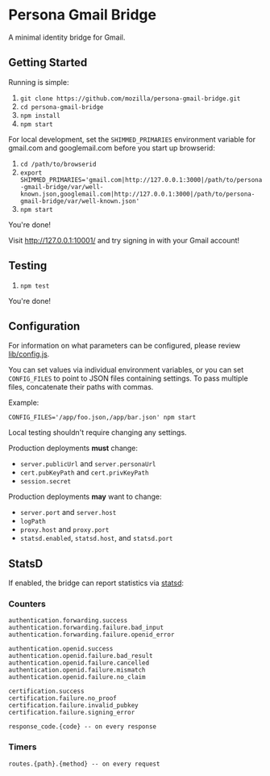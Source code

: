 Persona Gmail Bridge
====================

A minimal identity bridge for Gmail.

Getting Started
---------------

Running is simple:

1. `git clone https://github.com/mozilla/persona-gmail-bridge.git`
2. `cd persona-gmail-bridge`
3. `npm install`
4. `npm start`

For local development, set the `SHIMMED_PRIMARIES` environment variable for gmail.com and googlemail.com before you start up browserid:

1. `cd /path/to/browserid`
2. `export SHIMMED_PRIMARIES='gmail.com|http://127.0.0.1:3000|/path/to/persona-gmail-bridge/var/well-known.json,googlemail.com|http://127.0.0.1:3000|/path/to/persona-gmail-bridge/var/well-known.json'`
3. `npm start`

You're done!

Visit http://127.0.0.1:10001/ and try signing in with your Gmail account!

Testing
-------

1. `npm test`

You're done!

Configuration
-------------

For information on what parameters can be configured, please review [lib/config.js][].

You can set values via individual environment variables, or you can set `CONFIG_FILES` to point to JSON files containing settings.
To pass multiple files, concatenate their paths with commas.

Example:

    CONFIG_FILES='/app/foo.json,/app/bar.json' npm start

Local testing shouldn't require changing any settings.

Production deployments __must__ change:

- `server.publicUrl` and `server.personaUrl`
- `cert.pubKeyPath` and `cert.privKeyPath`
- `session.secret`

Production deployments __may__ want to change:

- `server.port` and `server.host`
- `logPath`
- `proxy.host` and `proxy.port`
- `statsd.enabled`, `statsd.host`, and `statsd.port`

[lib/config.js]: https://github.com/mozilla/persona-gmail-bridge/blob/master/lib/config.js

StatsD
------

If enabled, the bridge can report statistics via [statsd](https://github.com/etsy/statsd):

### Counters

    authentication.forwarding.success
    authentication.forwarding.failure.bad_input
    authentication.forwarding.failure.openid_error

    authentication.openid.success
    authentication.openid.failure.bad_result
    authentication.openid.failure.cancelled
    authentication.openid.failure.mismatch
    authentication.openid.failure.no_claim

    certification.success
    certification.failure.no_proof
    certification.failure.invalid_pubkey
    certification.failure.signing_error

    response_code.{code} -- on every response

### Timers

    routes.{path}.{method} -- on every request
